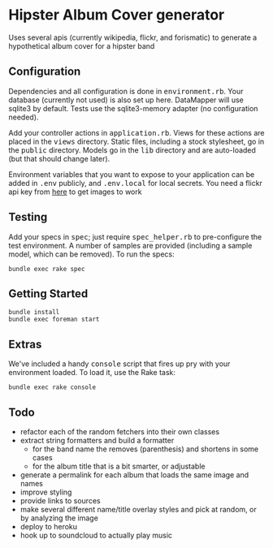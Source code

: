 # Hipster Album Cover generator

Uses several apis (currently wikipedia, flickr, and forismatic) to generate a 
hypothetical album cover for a hipster band

## Configuration

Dependencies and all configuration is done in <tt>environment.rb</tt>. Your
database (currently not used) is also set up here. DataMapper will use sqlite3 by default. Tests
use the sqlite3-memory adapter (no configuration needed).

Add your controller actions in <tt>application.rb</tt>. Views for these actions
are placed in the <tt>views</tt> directory. Static files, including a stock
stylesheet, go in the <tt>public</tt> directory. Models go in the <tt>lib</tt>
directory and are auto-loaded (but that should change later).

Environment variables that you want to expose to your application can be added
in <tt>.env</tt> publicly, and <tt>.env.local</tt> for local secrets. You need a 
flickr api key from [here](http://www.flickr.com/services/apps/create/apply) to get images to work

## Testing

Add your specs in <tt>spec</tt>; just require <tt>spec_helper.rb</tt> to
pre-configure the test environment. A number of samples are provided (including
a sample model, which can be removed). To run the specs:

    bundle exec rake spec

## Getting Started

    bundle install
    bundle exec foreman start

## Extras

We've included a handy <tt>console</tt> script that fires up pry with your
environment loaded. To load it, use the Rake task:

    bundle exec rake console

## Todo

- refactor each of the random fetchers into their own classes
- extract string formatters and build a formatter 
  - for the band name the removes (parenthesis) and shortens in some cases
  - for the album title that is a bit smarter, or adjustable
- generate a permalink for each album that loads the same image and names
- improve styling
- provide links to sources
- make several different name/title overlay styles and pick at random, 
or by analyzing the image
- deploy to heroku
- hook up to soundcloud to actually play music
